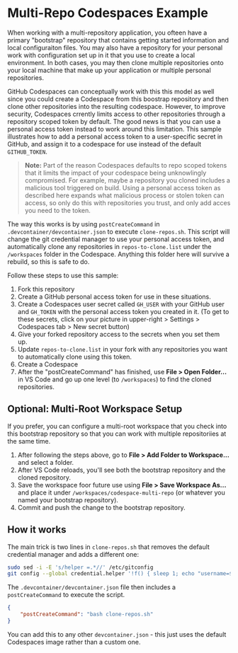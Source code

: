 # Multi-Repo Codespaces Example

When working with a multi-repository application, you ofteen have a primary "bootstrap" repository that contains getting started information and local configuraiton files. You may also have a repository for your personal work with configuration set up in it that you use to create a local environment. In both cases, you may then clone multiple repositories onto your local machine that make up your application or multiple personal repositories.

GitHub Codespaces can conceptually work with this this model as well since you could create a Codespace from this boostrap repository and then clone other repositories into the resulting codespace. However, to improve security, Codespaces crrently limits access to other repositories through a repository scoped token by default. The good news is that you can use a personal access token instead to work around this limitation. This sample illustrates how to add a personal access token to a user-specific secret in GitHub, and assign it to a codespace for use instead of the default `GITHUB_TOKEN`.

> **Note:** Part of the reason Codespaces defaults to repo scoped tokens that it limits the impact of your codespace being unknowlingly compromised. For example, maybe a repository you cloned includes a malicious tool triggered on build. Using a personal access token as described here expands what malicious process or stolen token can access, so only do this with repositories you trust, and only add acces you need to the token.

The way this works is by using `postCreateCommand` in `.devcontainer/devcontainer.json` to execute `clone-repos.sh`. This script will change the git credential manager to use your personal access token, and automatically clone any repositories in `repos-to-clone.list` under the `/workspaces` folder in the Codespace. Anything this folder here will survive a rebuild, so this is safe to do.

Follow these steps to use this sample:

1. Fork this repository
1. Create a GitHub personal access token for use in these situations.
1. Create a Codespaces user secret called `GH_USER` with your GitHub user and `GH_TOKEN` with the personal access token you created in it. (To get to these secrets, click on your picture in upper-right > Settings > Codespaces tab > New secret button)
1. Give your forked repository access to the secrets when you set them up.
1. Update `repos-to-clone.list` in your fork with any repositories you want to automatically clone using this token.
1. Create a Codespace
1. After the "postCreateCommand" has finished, use **File > Open Folder...** in VS Code and go up one level (to `/workspaces`) to find the cloned repositories. 

## Optional: Multi-Root Workspace Setup
If you prefer, you can configure a multi-root workspace that you check into this bootstrap repository so that you can work with multiple repositoriies at the same time.

1. After following the steps above, go to **File > Add Folder to Workspace...** and select a folder.
1. After VS Code reloads, you'll see both the bootstrap repository and the cloned repository.
1. Save the workspace foor future use using **File > Save Workspace As...** and place it under `/workspaces/codespace-multi-repo` (or whatever you named your bootstrap repository).
1. Commit and push the change to the bootstrap repository.

## How it works

The main trick is two lines in `clone-repos.sh` that removes the default credential manager and adds a different one:

```bash
sudo sed -i -E 's/helper =.*//' /etc/gitconfig
git config --global credential.helper '!f() { sleep 1; echo "username=${GH_USER}"; echo "password=${GH_TOKEN}"; }; f'
```

The `.devcontainer/devcontainer.json` file then includes a `postCreateCommand` to execute the script.

```json
{
    "postCreateCommand": "bash clone-repos.sh"
}
```

You can add this to any other `devcontainer.json` - this just uses the default Codespaces image rather than a custom one.
